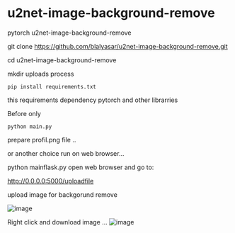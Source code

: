 # u2net-image-background-remove

pytorch u2net-image-background-remove

git clone https://github.com/blalyasar/u2net-image-background-remove.git

cd u2net-image-background-remove

mkdir uploads process

`pip install requirements.txt`

this requirements dependency pytorch and other librarries

Before only 

`python main.py `

prepare profil.png file  ..

or another choice run on web browser...


python mainflask.py 
open web browser and go to:

http://0.0.0.0:5000/uploadfile

upload image for backgorund  remove 

![image](https://user-images.githubusercontent.com/49458946/115477243-2bbdb800-a24c-11eb-9722-ab22e27adb95.png)

Right click and download image ...
![image](https://user-images.githubusercontent.com/49458946/115477291-47c15980-a24c-11eb-9a68-f0ddfde69f4d.png)

